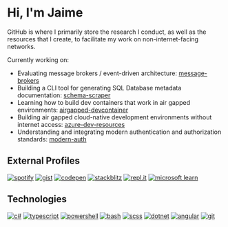 # Hi, I'm Jaime

GitHub is where I primarily store the research I conduct, as well as the resources that I create, to facilitate my work on non-internet-facing networks.

Currently working on:

* Evaluating message brokers / event-driven architecture: [message-brokers](https://github.com/JaimeStill/message-brokers)
* Building a CLI tool for generating SQL Database metadata documentation: [schema-scraper](https://github.com/JaimeStill/schema-scraper)
* Learning how to build dev containers that work in air gapped environments: [airgapped-devcontainer](https://github.com/JaimeStill/airgapped-devcontainer)
* Building air gapped cloud-native development environments without internet access: [azure-dev-resources](https://github.com/JaimeStill/azure-dev-resources)
* Understanding and integrating modern authentication and authorization standards: [modern-auth](https://github.com/JaimeStill/modern-auth)

## External Profiles

[![spotify](https://img.shields.io/badge/-Spotify-00cc6a?style=for-the-badge)](https://open.spotify.com/user/jaime.still)
[![gist](https://img.shields.io/badge/-Gist-00cc6a?style=for-the-badge)](https://gist.github.com/JaimeStill)
[![codepen](https://img.shields.io/badge/-Codepen-00cc6a?style=for-the-badge)](https://codepen.io/JaimeStill) 
[![stackblitz](https://img.shields.io/badge/-StackBlitz-00cc6a?style=for-the-badge)](https://stackblitz.com/@JaimeStill)
[![repl.it](https://img.shields.io/badge/-repl.it-00cc6a?style=for-the-badge)](https://replit.com/@JaimeStill?tab=repls)
[![microsoft learn](https://img.shields.io/badge/-Microsoft_Learn-00cc6a?style=for-the-badge)](https://learn.microsoft.com/en-us/users/me/activity/)

## Technologies

[![c#](https://img.shields.io/badge/-C%23-00cc6a?style=for-the-badge)](https://docs.microsoft.com/en-us/dotnet/csharp/language-reference/)
[![typescript](https://img.shields.io/badge/-TypeScript-00cc6a?style=for-the-badge)](https://developer.mozilla.org/en-US/docs/Web/JavaScript)
[![powershell](https://img.shields.io/badge/-PowerShell-00cc6a?style=for-the-badge)](https://learn.microsoft.com/en-us/powershell/scripting/overview?view=powershell-7.3)
[![bash](https://img.shields.io/badge/-bash-00cc6a?style=for-the-badge)](https://github.com/awesome-lists/awesome-bash)
[![scss](https://img.shields.io/badge/-SCSS-00cc6a?style=for-the-badge)](https://sass-lang.com/)
[![dotnet](https://img.shields.io/badge/-.NET-00cc6a?style=for-the-badge)](https://docs.microsoft.com/en-us/dotnet/)
[![angular](https://img.shields.io/badge/-Angular-00cc6a?style=for-the-badge)](https://angular.io)
[![git](https://img.shields.io/badge/-Git-00cc6a?style=for-the-badge)](https://git-scm.com)
